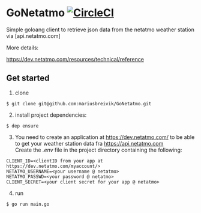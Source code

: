 # GoNetatmo [![CircleCI](https://circleci.com/gh/mariusbreivik/GoNetatmo/tree/develop.svg?style=svg)](https://circleci.com/gh/mariusbreivik/GoNetatmo/tree/develop)

Simple goloang client to retrieve json data from the netatmo weather station via [api.netatmo.com]

More details:

https://dev.netatmo.com/resources/technical/reference

## Get started

1. clone
```
$ git clone git@github.com:mariusbreivik/GoNetatmo.git
```

2. install project dependencies:
```
$ dep ensure
```

3. You need to create an application at https://dev.netatmo.com/ to be able to get your weather station data fra https://api.netatmo.com  
Create the _.env_ file in the project directory containing the following:
```
CLIENT_ID=<clientID from your app at https://dev.netatmo.com/myaccount/>
NETATMO_USERNAME=<your username @ netatmo>
NETATMO_PASSWD=<your password @ netatmo>
CLIENT_SECRET=<your client secret for your app @ netatmo>
```

4. run
```
$ go run main.go
```



